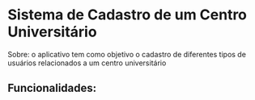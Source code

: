 # Sistema de Cadastro de um Centro Universitário

Sobre: o aplicativo tem como objetivo o cadastro de diferentes tipos de usuários relacionados a um centro universitário

## Funcionalidades:
